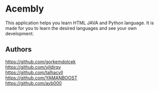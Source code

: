 # Acembly

This application helps you learn HTML JAVA and Python language. It is made for you to learn the desired languages and see your own development.


## Authors
https://github.com/gorkemdolcek <br>
https://github.com/yildirqy <br>
https://github.com/talhacyll <br>
https://github.com/YAMANBOOST <br>
https://github.com/ayb000 <br>
